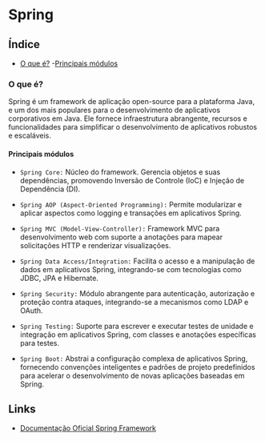 # Spring

## Índice
- [O que é?](#o-que-é)
    -[Principais módulos](#principais-módulos)

### O que é? 
Spring é um framework de aplicação open-source para a plataforma Java, e um dos mais populares para o desenvolvimento de aplicativos corporativos em Java. Ele fornece infraestrutura abrangente, recursos e funcionalidades para simplificar o desenvolvimento de aplicativos robustos e escaláveis.

#### Principais módulos
- ``Spring Core:`` Núcleo do framework. Gerencia objetos e suas dependências, promovendo Inversão de Controle (IoC) e Injeção de Dependência (DI).

- ``Spring AOP (Aspect-Oriented Programming):`` Permite modularizar e aplicar aspectos como logging e transações em aplicativos Spring.

- ``Spring MVC (Model-View-Controller):`` Framework MVC para desenvolvimento web com suporte a anotações para mapear solicitações HTTP e renderizar visualizações.

- ``Spring Data Access/Integration:`` Facilita o acesso e a manipulação de dados em aplicativos Spring, integrando-se com tecnologias como JDBC, JPA e Hibernate.

- ``Spring Security:`` Módulo abrangente para autenticação, autorização e proteção contra ataques, integrando-se a mecanismos como LDAP e OAuth.

- ``Spring Testing:`` Suporte para escrever e executar testes de unidade e integração em aplicativos Spring, com classes e anotações específicas para testes.

- ``Spring Boot:`` Abstrai a configuração complexa de aplicativos Spring, fornecendo convenções inteligentes e padrões de projeto predefinidos para acelerar o desenvolvimento de novas aplicações baseadas em Spring.


## Links
- [Documentação Oficial Spring Framework](https://docs.spring.io/spring-framework/reference/)